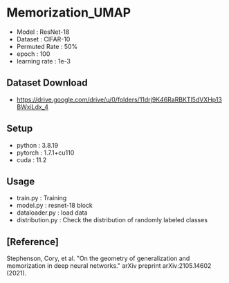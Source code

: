 # Memorization_UMAP
- Model : ResNet-18
- Dataset : CIFAR-10
- Permuted Rate : 50%
- epoch : 100
- learning rate : 1e-3

## Dataset Download
- https://drive.google.com/drive/u/0/folders/11drj9K46RaRBKTl5dVXHp13BWxiLdx_4

## Setup
- python : 3.8.19
- pytorch : 1.7.1+cu110
- cuda : 11.2

## Usage
- train.py : Training
- model.py : resnet-18 block
- dataloader.py : load data
- distribution.py : Check the distribution of randomly labeled classes

## [Reference]
Stephenson, Cory, et al. "On the geometry of generalization and memorization in deep neural networks." arXiv preprint arXiv:2105.14602 (2021).
